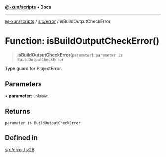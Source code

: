 [**@-xun/scripts**](../../../README.md) • **Docs**

***

[@-xun/scripts](../../../README.md) / [src/error](../README.md) / isBuildOutputCheckError

# Function: isBuildOutputCheckError()

> **isBuildOutputCheckError**(`parameter`): `parameter is BuildOutputCheckError`

Type guard for ProjectError.

## Parameters

• **parameter**: `unknown`

## Returns

`parameter is BuildOutputCheckError`

## Defined in

[src/error.ts:28](https://github.com/Xunnamius/xscripts/blob/ba9f63839da3826ddc001b87c07464b3feaa49e7/src/error.ts#L28)
